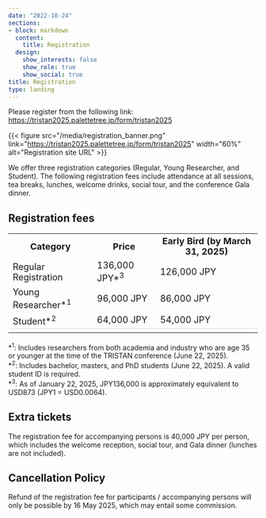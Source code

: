 ```yaml
---
date: "2022-10-24"
sections:
- block: markdown
  content:
    title: Registration
  design:
    show_interests: false
    show_role: true
    show_social: true
title: Registration
type: landing
---
```


<!-- Please see below for a list of topics. -->

Please register from the following link:<br>
<a href="https://tristan2025.palettetree.jp/form/tristan2025" target="_blank">https://tristan2025.palettetree.jp/form/tristan2025</a></p>

{{< figure src="/media/registration_banner.png" link="https://tristan2025.palettetree.jp/form/tristan2025" width="60%" alt="Registration site URL" >}}

We offer three registration categories (Regular, Young Researcher, and Student). 
The following registration fees include attendance at all sessions, tea breaks, lunches, welcome drinks, social tour, and the conference Gala dinner. 
<!---
The registration fee for professionals are in line with previous conferences, and that for students is less expensive (please find the past editions in [TRISTAN general webpage](https://tristanconference.org/past-editions)). 
--->

## Registration fees

<table style="font-size: 18px;">
  <tr>
    <th>Category</th>
    <th>Price</th>
    <th>Early Bird (by March 31, 2025)</th>
  </tr>
  <tr>
    <td>Regular Registration</td>
    <td>136,000 JPY*<sup>3</sup></td>
    <td>126,000 JPY</td>
  </tr>
  <tr>
    <td>Young Researcher*<sup>1</sup></td>
    <td>96,000 JPY</td>
    <td>86,000 JPY</td>
  </tr>
  <tr>
    <td>Student*<sup>2</sup></td>
    <td>64,000 JPY</td>
    <td>54,000 JPY</td>
  </tr>
  <tr>
    <td colspan="3" style="border-top: 1px solid #dcdcdc;"></td>
  </tr>
</table>

<!---
| Category | Price | Early Bird (by March 31, 2025) |
| ------------------| ------------------------------ | ------------------------------ |
| Regular Registration | 136,000 JPY*<sup>3</sup> | 126,000 JPY |
| Young Researcher*<sup>1</sup> | 96,000 JPY | 86,000 JPY |
| Student*<sup>2</sup> | 64,000 JPY | 54,000 JPY |
|||
-->

*<sup>1</sup>: Includes researchers from both academia and industry who are age 35 or younger at the time of the TRISTAN conference (June 22, 2025).<br>
*<sup>2</sup>: Includes bachelor, masters, and PhD students (June 22, 2025). A valid student ID is required.<br>
*<sup>3</sup>: As of January 22, 2025, JPY136,000 is approximately equivalent to USD873 (JPY1 = USD0.0064).

## Extra tickets
The registration fee for accompanying persons is 40,000 JPY per person, which includes the welcome reception, social tour, and Gala dinner (lunches are not included).


## Cancellation Policy
Refund of the registration fee for participants / accompanying persons will only be possible by 16 May 2025, which may entail some commission.
